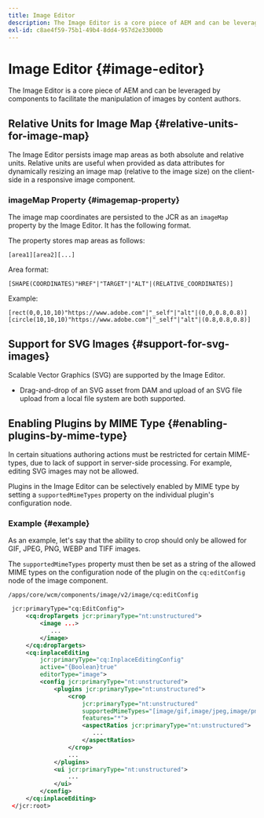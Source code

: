 ```yaml
---
title: Image Editor
description: The Image Editor is a core piece of AEM and can be leveraged by components to facilitate the manipulation of images by content authors.
exl-id: c8ae4f59-75b1-49b4-8dd4-957d2e33000b
---
```

# Image Editor {#image-editor}

The Image Editor is a core piece of AEM and can be leveraged by components to facilitate the manipulation of images by content authors.

## Relative Units for Image Map {#relative-units-for-image-map}

The Image Editor persists image map areas as both absolute and relative units. Relative units are useful when provided as data attributes for dynamically resizing an image map (relative to the image size) on the client-side in a responsive image component.

### imageMap Property {#imagemap-property}

The image map coordinates are persisted to the JCR as an `imageMap` property by the Image Editor. It has the following format.

The property stores map areas as follows:

`[area1][area2][...]`

Area format:

`[SHAPE(COORDINATES)"HREF"|"TARGET"|"ALT"|(RELATIVE_COORDINATES)]`

Example:

`[rect(0,0,10,10)"https://www.adobe.com"|"_self"|"alt"|(0,0,0.8,0.8)]`
`[circle(10,10,10)"https://www.adobe.com"|"_self"|"alt"|(0.8,0.8,0.8)]`

## Support for SVG Images {#support-for-svg-images}

Scalable Vector Graphics (SVG) are supported by the Image Editor.

* Drag-and-drop of an SVG asset from DAM and upload of an SVG file upload from a local file system are both supported.

## Enabling Plugins by MIME Type {#enabling-plugins-by-mime-type}

In certain situations authoring actions must be restricted for certain MIME-types, due to lack of support in server-side processing. For example, editing SVG images may not be allowed.

Plugins in the Image Editor can be selectively enabled by MIME type by setting a `supportedMimeTypes` property on the individual plugin's configuration node.

### Example {#example}

As an example, let's say that the ability to crop should only be allowed for GIF, JPEG, PNG, WEBP and TIFF images.

The `supportedMimeTypes` property must then be set as a string of the allowed MIME types on the configuration node of the plugin on the `cq:editConfig` node of the image component.

`/apps/core/wcm/components/image/v2/image/cq:editConfig`

```xml
 jcr:primaryType="cq:EditConfig">
     <cq:dropTargets jcr:primaryType="nt:unstructured">
         <image ...>
            ...
         </image>
     </cq:dropTargets>
     <cq:inplaceEditing
         jcr:primaryType="cq:InplaceEditingConfig"
         active="{Boolean}true"
         editorType="image">
         <config jcr:primaryType="nt:unstructured">
             <plugins jcr:primaryType="nt:unstructured">
                 <crop
                     jcr:primaryType="nt:unstructured"
                     supportedMimeTypes="[image/gif,image/jpeg,image/png,image/webp,image/tiff]"
                     features="*">
                     <aspectRatios jcr:primaryType="nt:unstructured">
                        ...
                     </aspectRatios>
                 </crop>
                 ...
             </plugins>
             <ui jcr:primaryType="nt:unstructured">
                 ...
             </ui>
         </config>
     </cq:inplaceEditing>
 </jcr:root>
```
